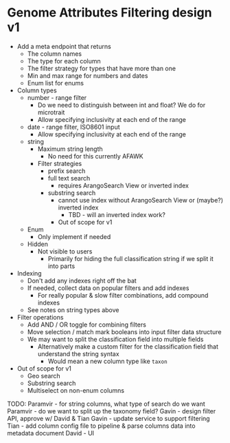 # Genome Attributes Filtering design v1

* Add a meta endpoint that returns
  * The column names
  * The type for each column
  * The filter strategy for types that have more than one
  * Min and max range for numbers and dates
  * Enum list for enums
* Column types
  * number - range filter
    * Do we need to distinguish between int and float? We do for microtrait
    * Allow specifying inclusivity at each end of the range
  * date - range filter, ISO8601 input
      * Allow specifying inclusivity at each end of the range
  * string
    * Maximum string length
      * No need for this currently AFAWK
    * Filter strategies
      * prefix search
      * full text search
        * requires ArangoSearch View or inverted index
      * substring search
        * cannot use index without ArangoSearch View or (maybe?) inverted index
          * TBD - will an inverted index work?
        * Out of scope for v1
  * Enum
    * Only implement if needed
  * Hidden
    * Not visible to users
      * Primarily for hiding the full classification string if we split it into parts
* Indexing
  * Don't add any indexes right off the bat
  * If needed, collect data on popular filters and add indexes
    * For really popular & slow filter combinations, add compound indexes
  * See notes on string types above
* Filter operations
  * Add AND / OR toggle for combining filters
  * Move selection / match mark booleans into input filter data structure
  * We may want to split the classification field into multiple fields
    * Alternatively make a custom filter for the classification field that understand
      the string syntax
      * Would mean a new column type like `taxon`
* Out of scope for v1
  * Geo search
  * Substring search
  * Multiselect on non-enum columns
  
TODO:
Paramvir - for string columns, what type of search do we want
Paramvir - do we want to split up the taxonomy field?
Gavin - design filter API, approve w/ David & Tian
Gavin - update service to support filtering
Tian - add column config file to pipeline & parse columns data into metadata document
David - UI